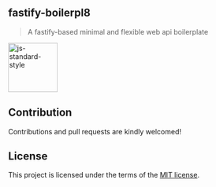## fastify-boilerpl8
> A fastify-based minimal and flexible web api boilerplate

<img width="100"
     src="https://cdn.rawgit.com/feross/standard/master/badge.svg"
     title="js-standard-style">

## Contribution
Contributions and pull requests are kindly welcomed!

## License
This project is licensed under the terms of the [MIT license](https://github.com/hsynlms/fastify-boilerpl8/blob/master/LICENSE).
